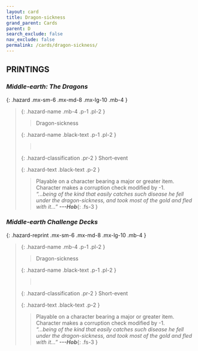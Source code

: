 ```yaml
---
layout: card
title: Dragon-sickness
grand_parent: Cards
parent: D
search_exclude: false
nav_exclude: false
permalink: /cards/dragon-sickness/
---
```


## PRINTINGS


### _Middle-earth: The Dragons_

{: .hazard .mx-sm-6 .mx-md-8 .mx-lg-10 .mb-4 }
> {: .hazard-name .mb-4 .p-1 .pl-2 }
> > <div class="hazard-mp"></div>
> > <div class="card-name">Dragon-sickness</div>
>
> {: .hazard-name .black-text .p-1 .pl-2 }
> > &nbsp;
>
> {: .hazard-classification .pr-2 }
> Short-event
>
> {: .hazard-text .black-text .p-2 }
> > Playable on a character bearing a major or greater item. Character makes a corruption check modified by -1. <br>_“...being of the kind that easily catches such disease he fell under the dragon-sickness, and took most of the gold and fled with it...”_ ***---&#65279;Hob***{: .fs-3 } 
>

### _Middle-earth Challenge Decks_

{: .hazard-reprint .mx-sm-6 .mx-md-8 .mx-lg-10 .mb-4 }
> {: .hazard-name .mb-4 .p-1 .pl-2 }
> > <div class="hazard-mp"></div>
> > <div class="card-name">Dragon-sickness</div>
>
> {: .hazard-name .black-text .p-1 .pl-2 }
> > &nbsp;
>
> {: .hazard-classification .pr-2 }
> Short-event
>
> {: .hazard-text .black-text .p-2 }
> > Playable on a character bearing a major or greater item. Character makes a corruption check modified by -1. <br>_“...being of the kind that easily catches such disease he fell under the dragon-sickness, and took most of the gold and fled with it...”_ ***---&#65279;Hob***{: .fs-3 } 
>
